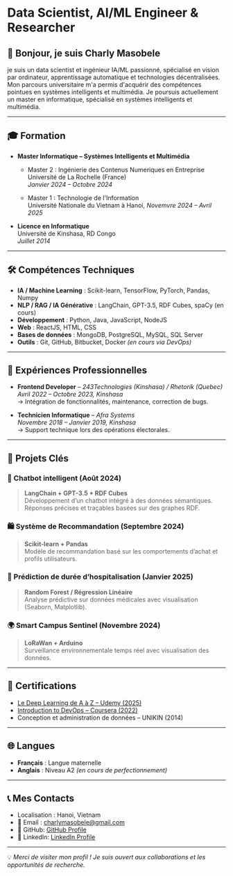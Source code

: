 # Data Scientist, AI/ML Engineer & Researcher 

## 👋 Bonjour, je suis Charly Masobele

je suis un data scientist et ingénieur IA/ML passionné, spécialisé en vision par ordinateur, apprentissage automatique et technologies décentralisées. Mon parcours universitaire m'a permis d'acquérir des compétences pointues en systèmes intelligents et multimédia. Je poursuis actuellement un master en informatique, spécialisé en systèmes intelligents et multimédia.

---
<!--
## 🎯 Objectif Professionnel

Je suis passionné par le **Traitement Automatique du Langage Naturel (TALN)**, les **systèmes RAG (Retrieval-Augmented Generation)** et l’**analyse de données**. Je recherche une opportunité de stage de fin d’études où je pourrai contribuer à un projet alliant **intelligence artificielle**, **technologies open source** et **valeur sociétale**.

---
-->

## 🎓 Formation

- **Master Informatique – Systèmes Intelligents et Multimédia**
    - Master 2 : Ingénierie des Contenus Numeriques en Entreprise 
      Université de La Rochelle (France)  
      *Janvier 2024 – Octobre 2024*
      
    - Master 1 : Technologie de l'Information  
      Université Nationale du Vietnam à Hanoi,
      *Novemvre 2024 – Avril 2025*

- **Licence en Informatique**  
  Université de Kinshasa, RD Congo  
  *Juillet 2014*

---

## 🛠️ Compétences Techniques

- **IA / Machine Learning** : Scikit-learn, TensorFlow, PyTorch, Pandas, Numpy  
- **NLP / RAG / IA Générative** : LangChain, GPT-3.5, RDF Cubes, spaCy (en cours)  
- **Développement** : Python, Java, JavaScript, NodeJS  
- **Web** : ReactJS, HTML, CSS  
- **Bases de données** : MongoDB, PostgreSQL, MySQL, SQL Server  
- **Outils** : Git, GitHub, Bitbucket, Docker *(en cours via DevOps)*

---

## 💼 Expériences Professionnelles

- **Frontend Developer** – *243Technologies (Kinshasa) / Rhetorik (Quebec)*  
  *Avril 2022 – Octobre 2023, Kinshasa*  
  → Intégration de fonctionnalités, maintenance, correction de bugs.

- **Technicien Informatique** – *Afra Systems*  
  *Novembre 2018 – Janvier 2019, Kinshasa*  
  → Support technique lors des opérations électorales.

---

## 🚀 Projets Clés

### 🧠 Chatbot intelligent (Août 2024)
> **LangChain + GPT-3.5 + RDF Cubes**  
Développement d’un chatbot intégré à des données sémantiques. Réponses précises et traçables basées sur des graphes RDF.

### 🛍️ Système de Recommandation (Septembre 2024)
> **Scikit-learn + Pandas**  
Modèle de recommandation basé sur les comportements d’achat et profils utilisateurs.

### 🏥 Prédiction de durée d’hospitalisation (Janvier 2025)
> **Random Forest / Régression Linéaire**  
Analyse prédictive sur données médicales avec visualisation (Seaborn, Matplotlib).

### 🌍 Smart Campus Sentinel (Novembre 2024)
> **LoRaWan + Arduino**  
Surveillance environnementale temps réel avec visualisation des données.

---

## 📜 Certifications

- [Le Deep Learning de A à Z – Udemy (2025)](http://ude.my/UC-15d61932-b485-4e20-98bf-47ef0eab8cbf)
- [Introduction to DevOps – Coursera (2022)](https://www.coursera.org/account/accomplishments/verify/6N2RQZQ4JU2X)
- Conception et administration de données – UNIKIN (2014)

---

## 🌐 Langues

- **Français** : Langue maternelle  
- **Anglais** : Niveau A2 *(en cours de perfectionnement)*

---

## 📞 Mes Contacts

- Localisation : Hanoi, Vietnam
- 📧 Email : charlymasobele@gmail.com
- 🔗 GitHub: [GitHub Profile](https://github.com/foxsudo/)
- 💼 LinkedIn: [LinkedIn Profile](https://www.linkedin.com/in/charlymasobele/)

---

💡 *Merci de visiter mon profil ! Je suis ouvert aux collaborations et les opportunités de recherche.*



<!--
**foxsudo/foxsudo** is a ✨ _special_ ✨ repository because its `README.md` (this file) appears on your GitHub profile.

Here are some ideas to get you started:

- 🔭 I’m currently working on ...
- 🌱 I’m currently learning ...
- 👯 I’m looking to collaborate on ...
- 🤔 I’m looking for help with ...
- 💬 Ask me about ...
- 📫 How to reach me: ...
- 😄 Pronouns: ...
- ⚡ Fun fact: ...
-->
